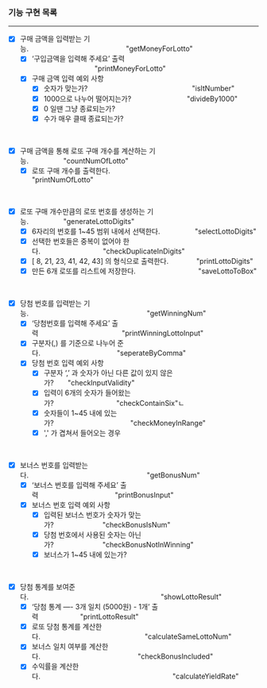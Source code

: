 ### 기능 구현 목록

---



- [x] 구매 금액을 입력받는 기능.　　　　　　　　　　　　　　"getMoneyForLotto"
    - [x] ‘구입금액을 입력해 주세요’ 출력 　　　　　　　　　"printMoneyForLotto"
    - [x] 구매 금액 입력 예외 사항 　　　　　　　
        - [x] 숫자가 맞는가?　　　　　　　　　　　　　　　"isItNumber"
        - [x] 1000으로 나누어 떨어지는가?　　　　　　　　"divideBy1000"
        - [x] 0 일땐 그냥 종료되는가?
        - [x] 수가 매우 클때 종료되는가?
      
<br/>


- [x] 구매 금액을 통해 로또 구매 개수를 계산하는 기능.　　　　　"countNumOfLotto"
    - [x] 로또 구매 개수를 출력한다.　　　　　　　　　　 　　　"printNumOfLotto"

<br/>

- [x] 로또 구매 개수만큼의 로또 번호를 생성하는 기능.　　　　　"generateLottoDigits"
    - [x] 6자리의 번호를 1~45 범위 내에서 선택한다.　　　　　"selectLottoDigits"
    - [x] 선택한 번호들은 중복이 없어야 한다.　　　　　　　　　"checkDuplicateInDigits"
    - [x] [ 8, 21, 23, 41, 42, 43] 의 형식으로 출력한다.　　　　"printLottoDigits"
    - [x] 만든 6개 로또를 리스트에 저장한다.　　　　　　　　　"saveLottoToBox"

<br/>

- [x] 당첨 번호를 입력받는 기능.　　　　　　　　　　　　　　　　　"getWinningNum"
    - [x] ‘당첨번호를 입력해 주세요’ 출력　　　　　　　　　　　　"printWinningLottoInput"
    - [x] 구분자(,) 를 기준으로 나누어 준다.　　　　　　　　　　　"seperateByComma"
    - [x] 당첨 번호 입력 예외 사항　　
        - [x] 구분자 ‘,’ 과 숫자가 아닌 다른 값이 있지 않은가?　　"checkInputValidity"
        - [x] 입력이 6개의 숫자가 들어왔는가?　　　　　　　　　"checkContainSix"ㄴ
        - [x] 숫자들이 1~45 내에 있는가?　　　　　　　　　　　"checkMoneyInRange"
        - [x] ',' 가 겹쳐서 들어오는 경우
<br/>

- [x] 보너스 번호를 입력받는다.　　　　　　　　　　　　　　　　　"getBonusNum"
    - [x] ‘보너스 번호를 입력해 주세요’ 출력　　　　　　　　　　　"printBonusInput"
    - [x] 보너스 번호 입력 예외 사항　
        - [x] 입력된 보너스 번호가 숫자가 맞는가?　　　　　　　"checkBonusIsNum"
        - [x] 당첨 번호에서 사용된 숫자는 아닌가?　　　　　　　"checkBonusNotInWinning"
        - [x] 보너스가 1~45 내에 있는가?
<br/>

- [x] 당첨 통계를 보여준다.　　　　　　　　　　　　　　　　　　　"showLottoResult"
    - [x] ‘당첨 통계 —- 3개 일치 (5000원)  - 1개’ 출력　　　　　　"printLottoResult"
    - [x] 로또 당첨 통계를 계산한다.　　　　　　　　　　　　　　　"calculateSameLottoNum"
    - [x] 보너스 일치 여부를 계산한다.　　　　　　　　　　　　　　"checkBonusIncluded"
    - [x] 수익률을 계산한다.　　　　　　　　　　　　　　　　　　　"calculateYieldRate"